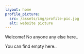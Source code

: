 ```yaml
---
layout: home
profile_picture:
  src: /assets/img/profile-pic.jpg
  alt: website picture
---
```


<p>
  Welcome! No anyone any else here.</a>.
</p>

<p>
  You can find empty here.</a>.
</p>
